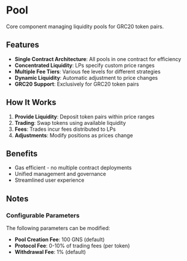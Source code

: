 # Pool

Core component managing liquidity pools for GRC20 token pairs.

## Features

- **Single Contract Architecture**: All pools in one contract for efficiency
- **Concentrated Liquidity**: LPs specify custom price ranges
- **Multiple Fee Tiers**: Various fee levels for different strategies
- **Dynamic Liquidity**: Automatic adjustment to price changes
- **GRC20 Support**: Exclusively for GRC20 token pairs

## How It Works

1. **Provide Liquidity**: Deposit token pairs within price ranges
2. **Trading**: Swap tokens using available liquidity
3. **Fees**: Trades incur fees distributed to LPs
4. **Adjustments**: Modify positions as prices change

## Benefits

- Gas efficient - no multiple contract deployments
- Unified management and governance
- Streamlined user experience

## Notes

### Configurable Parameters
The following parameters can be modified:
- **Pool Creation Fee**: 100 GNS (default)
- **Protocol Fee**: 0-10% of trading fees (per token)
- **Withdrawal Fee**: 1% (default)